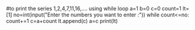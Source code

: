 #to print the series 1,2,4,7,11,16,.... using while loop
a=1
b=0
c=0
count=1
lt=[1]
no=int(input("Enter the numbers you want to enter :"))
while count<=no:
    count+=1
    c=a+count
    lt.append(c)
    a=c
print(lt)    
    
    
    
